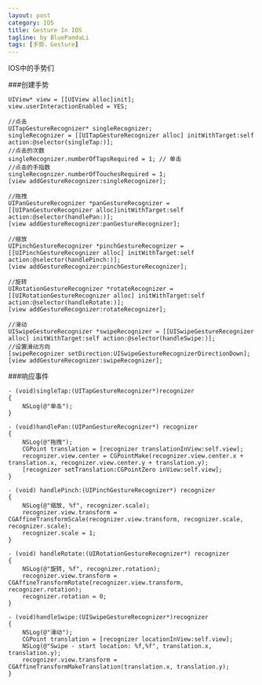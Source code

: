 ```yaml
---
layout: post
category: IOS
title: Gesture In IOS
tagline: by BluePandaLi
tags: [手势，Gesture]
---
```


IOS中的手势们

<!--more-->

###创建手势

  
	UIView* view = [[UIView alloc]init];  
	view.userInteractionEnabled = YES;
	
	//点击
    UITapGestureRecognizer* singleRecognizer;
    singleRecognizer = [[UITapGestureRecognizer alloc] initWithTarget:self action:@selector(singleTap:)];
    //点击的次数
    singleRecognizer.numberOfTapsRequired = 1; // 单击
    //点击的手指数
    singleRecognizer.numberOfTouchesRequired = 1;
    [view addGestureRecognizer:singleRecognizer];
    
    //拖拽
    UIPanGestureRecognizer *panGestureRecognizer = [[UIPanGestureRecognizer alloc]initWithTarget:self                                               action:@selector(handlePan:)];
    [view addGestureRecognizer:panGestureRecognizer];
    
    //缩放
    UIPinchGestureRecognizer *pinchGestureRecognizer = [[UIPinchGestureRecognizer alloc] initWithTarget:self action:@selector(handlePinch:)];
    [view addGestureRecognizer:pinchGestureRecognizer];
    
    //旋转
    UIRotationGestureRecognizer *rotateRecognizer = [[UIRotationGestureRecognizer alloc] initWithTarget:self action:@selector(handleRotate:)];
    [view addGestureRecognizer:rotateRecognizer];
    
    //滑动
    UISwipeGestureRecognizer *swipeRecognizer = [[UISwipeGestureRecognizer alloc] initWithTarget:self action:@selector(handleSwipe:)];
    //设置滑动方向
    [swipeRecognizer setDirection:UISwipeGestureRecognizerDirectionDown];
    [view addGestureRecognizer:swipeRecognizer];


###响应事件

	- (void)singleTap:(UITapGestureRecognizer*)recognizer
	{
    	NSLog(@"单击");
	}
	
	- (void)handlePan:(UIPanGestureRecognizer*) recognizer
	{
    	NSLog(@"拖拽");
    	CGPoint translation = [recognizer translationInView:self.view];
    	recognizer.view.center = CGPointMake(recognizer.view.center.x + 		translation.x, recognizer.view.center.y + translation.y);
    	[recognizer setTranslation:CGPointZero inView:self.view];
	}

	- (void) handlePinch:(UIPinchGestureRecognizer*) recognizer
	{
    	NSLog(@"缩放, %f", recognizer.scale);
    	recognizer.view.transform = 	CGAffineTransformScale(recognizer.view.transform, recognizer.scale, recognizer.scale);
	    recognizer.scale = 1;
	}

	- (void) handleRotate:(UIRotationGestureRecognizer*) recognizer
	{
    	NSLog(@"旋转, %f", recognizer.rotation);
    	recognizer.view.transform = CGAffineTransformRotate(recognizer.view.transform, recognizer.rotation);
	    recognizer.rotation = 0;
	}

	- (void)handleSwipe:(UISwipeGestureRecognizer*)recognizer
	{
    	NSLog(@"滑动");
    	CGPoint translation = [recognizer locationInView:self.view];
    	NSLog(@"Swipe - start location: %f,%f", translation.x, translation.y);
    	recognizer.view.transform = CGAffineTransformMakeTranslation(translation.x, translation.y);
	}